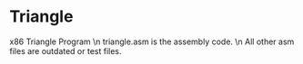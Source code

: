 # Triangle
x86 Triangle Program \n
triangle.asm is the assembly code. \n
All other asm files are outdated or test files.
